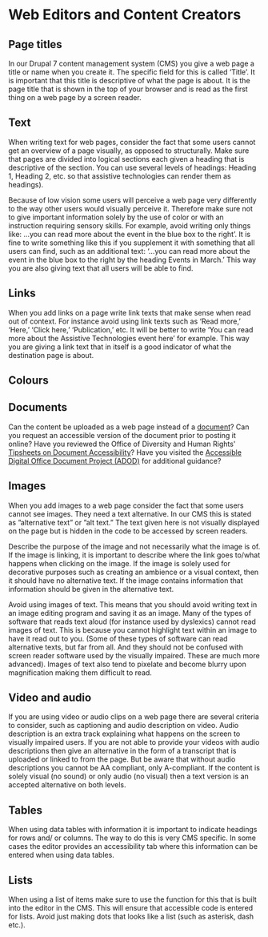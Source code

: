 # Web Editors and Content Creators
## Page titles
In our Drupal 7 content management system (CMS) you give a web page a title or name when you create it. The specific field for this is called ‘Title’. It is important that this title is descriptive of what the page is about. It is the page title that is shown in the top of your browser and is read as the first thing on a web page by a screen reader.

## Text
When writing text for web pages, consider the fact that some users cannot get an overview of a page visually, as opposed to structurally. Make sure that pages are divided into logical sections each given a heading that is descriptive of the section. You can use several levels of headings: Heading 1, Heading 2, etc. so that assistive technologies can render them as headings).

Because of low vision some users will perceive a web page very differently to the way other users would visually perceive it. Therefore make sure not to give important information solely by the use of color or with an instruction requiring sensory skills. For example, avoid writing only things like: …you can read more about the event in the blue box to the right’. It is fine to write something like this if you supplement it with something that all users can find, such as an additional text: ‘…you can read more about the event in the blue box to the right by the heading Events in March.’ This way you are also giving text that all users will be able to find.

## Links
When you add links on a page write link texts that make sense when read out of context. For instance avoid using link texts such as ‘Read more,’ ‘Here,’ ‘Click here,’ ‘Publication,’ etc. It will be better to write ‘You can read more about the Assistive Technologies event here’ for example. This way you are giving a link text that in itself is a good indicator of what the destination page is about.

## Colours

## Documents
Can the content be uploaded as a web page instead of a [document](https://www.uoguelph.ca/accessibility/web/what-fix/documents)?
Can you request an accessible version of the document prior to posting it online?
Have you reviewed the Office of Diversity and Human Rights' [Tipsheets on Document Accessibility](https://www.uoguelph.ca/diversity-human-rights/accessibility/information-and-communication-document-accessibility)?
Have you visited the [Accessible Digital Office Document Project (ADOD)](http://adod.idrc.ocad.ca/) for additional guidance?

## Images
When you add images to a web page consider the fact that some users cannot see images. They need a text alternative. In our CMS this is stated as ”alternative text” or ”alt text.” The text given here is not visually displayed on the page but is hidden in the code to be accessed by screen readers.

Describe the purpose of the image and not necessarily what the image is of. If the image is linking, it is important to describe where the link goes to/what happens when clicking on the image. If the image is solely used for decorative purposes such as creating an ambience or a visual context, then it should have no alternative text. If the image contains information that information should be given in the alternative text.

Avoid using images of text. This means that you should avoid writing text in an image editing program and saving it as an image. Many of the types of software that reads text aloud (for instance used by dyslexics) cannot read images of text. This is because you cannot highlight text within an image to have it read out to you. (Some of these types of software can read alternative texts, but far from all. And they should not be confused with screen reader software used by the visually impaired. These are much more advanced). Images of text also tend to pixelate and become blurry upon magnification making them difficult to read.

## Video and audio
If you are using video or audio clips on a web page there are several criteria to consider, such as captioning and audio description on video. Audio description is an extra track explaining what happens on the screen to visually impaired users. If you are not able to provide your videos with audio descriptions then give an alternative in the form of a transcript that is uploaded or linked to from the page. But be aware that without audio descriptions you cannot be AA compliant, only A-compliant. If the content is solely visual (no sound) or only audio (no visual) then a text version is an accepted alternative on both levels.


## Tables
When using data tables with information it is important to indicate headings for rows and/ or columns. The way to do this is very CMS specific. In some cases the editor provides an accessibility tab where this information can be entered when using data tables.

## Lists
When using a list of items make sure to use the function for this that is built into the editor in the CMS. This will ensure that accessible code is entered for lists. Avoid just making dots that
looks like a list (such as asterisk, dash etc.).
